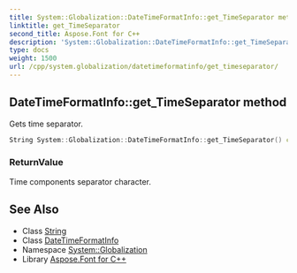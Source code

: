 ```yaml
---
title: System::Globalization::DateTimeFormatInfo::get_TimeSeparator method
linktitle: get_TimeSeparator
second_title: Aspose.Font for C++
description: 'System::Globalization::DateTimeFormatInfo::get_TimeSeparator method. Gets time separator in C++.'
type: docs
weight: 1500
url: /cpp/system.globalization/datetimeformatinfo/get_timeseparator/
---
```

## DateTimeFormatInfo::get_TimeSeparator method


Gets time separator.

```cpp
String System::Globalization::DateTimeFormatInfo::get_TimeSeparator() const
```


### ReturnValue

Time components separator character.

## See Also

* Class [String](../../../system/string/)
* Class [DateTimeFormatInfo](../)
* Namespace [System::Globalization](../../)
* Library [Aspose.Font for C++](../../../)

